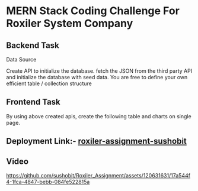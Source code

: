 # MERN Stack Coding Challenge For Roxiler System Company

## Backend Task
Data Source

Create API to initialize the database. fetch the JSON from the third party API and
initialize the database with seed data. You are free to define your own efficient table /
collection structure

## Frontend Task
By using above created apis, create the following table and charts on single page.

## Deployment Link:- [roxiler-assignment-sushobit](https://roxiler-assignment.vercel.app/)

## Video


https://github.com/sushobit/Roxiler_Assignment/assets/120631631/17a544f4-1fca-4847-bebb-084fe522815a


